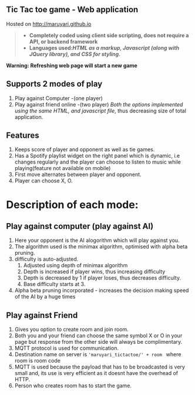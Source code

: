 
## Tic Tac toe game - Web application
 Hosted on http://maruyari.github.io
 
> - __Completely coded using client side scripting, does not require a API, or backend framework__
> - __Languages used:_HTML as a markup, Javascript (along with JQuery library), and CSS for styling_.__
   
 __Warning: Refreshing web page will start a new game__
 ## Supports 2 modes of play
 1. Play against Computer -(one player)
 2. Play against friend online -(two player)
 _Both the options implemented using the same HTML, and javascript file_, thus decreasing size of total application.
 ## Features
 1. Keeps score of player and opponent as well as tie games.
 2. Has a Spotify playlist widget on the right panel which is dynamic, i.e changes regularly and the player can choose to listen to music while playing(feature not available on mobile)
 3. First move alternates between player and opponent.
 4. Player can choose X, O.
 # Description of each mode:
 
 ## Play against computer (play against AI)
 1. Here your opponent is the AI alogorithm which will play against you.
 2. The algorithm used is the minimax algorithm, optimised with alpha beta pruning.
 3. difficulty is auto-adjusted. 
    1. Adjusted using depth of minimax algorithm
    2. Depth is increased if player wins, thus increasing difficulty
    3. Depth is decreased by 1 if player loses, thus decreases difficulty.
    4. Base difficulty starts at 3.
 4. Alpha beta pruning incorporated - increases the decision making speed of the AI by a huge times
 
 ## Play against Friend 
 1. Gives you option to create room and join room.
 2. Both you and your friend can choose the same symbol X or O in your page but response from the other side will always be complimentary.
 3. MQTT protocol is used for communication. 
 4. Destination name on server is `'maruyari_tictactoe/' + room ` where room is room code
 5. MQTT is used because the payload that has to be broadcasted is very small and, its use is very efficient as it doesnt have the overhead of HTTP.
 6. Person who creates room has to start the game.
 
 
